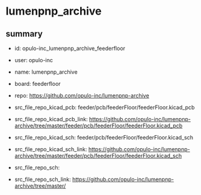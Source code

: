 # lumenpnp_archive
 
## summary 
* id: opulo-inc_lumenpnp_archive_feederfloor
* user: opulo-inc
* name: lumenpnp_archive
* board: feederfloor
* repo: https://github.com/opulo-inc/lumenpnp-archive
* src_file_repo_kicad_pcb: feeder/pcb/feederFloor/feederFloor.kicad_pcb
* src_file_repo_kicad_pcb_link: https://github.com/opulo-inc/lumenpnp-archive/tree/master/feeder/pcb/feederFloor/feederFloor.kicad_pcb
* src_file_repo_kicad_sch: feeder/pcb/feederFloor/feederFloor.kicad_sch
* src_file_repo_kicad_sch_link: https://github.com/opulo-inc/lumenpnp-archive/tree/master/feeder/pcb/feederFloor/feederFloor.kicad_sch

* src_file_repo_sch: 
* src_file_repo_sch_link: https://github.com/opulo-inc/lumenpnp-archive/tree/master/




